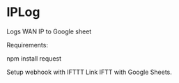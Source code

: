 # IPLog
Logs WAN IP to Google sheet

Requirements:

npm install request

Setup webhook with IFTTT
Link IFTT with Google Sheets.

